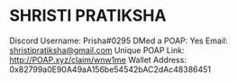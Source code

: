 # SHRISTI PRATIKSHA

Discord Username: Prisha#0295
DMed a POAP: Yes
Email: shristipratiksha@gmail.com
Unique POAP Link: http://POAP.xyz/claim/wnw1me
Wallet Address: 0x82799a0E90A49aA156be54542bAC2dAc48386451